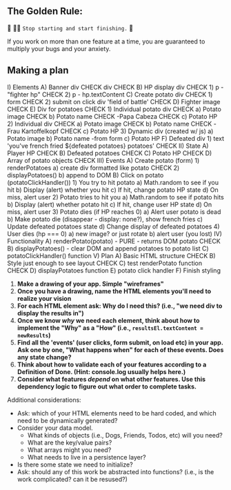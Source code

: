 ## The Golden Rule: 

🦸 🦸‍♂️ `Stop starting and start finishing.` 🏁

If you work on more than one feature at a time, you are guaranteed to multiply your bugs and your anxiety.

## Making a plan

I) Elements
  A) Banner div CHECK
  div CHECK
    B) HP display div CHECK
      1) p - "fighter hp" CHECK
      2) p - hp.textContent
    C) Create potato div  CHECK
      1) form CHECK
      2) submit on click
  div 'field of battle' CHECK
    D) Fighter image CHECK
    E) Div for potatoes CHECK
      1) Individual potato div CHECK
        a) Potato image CHECK
        b) Potato name CHECK
          -Papa Cabeza CHECK
        c) Potato HP 
      2) Individual div CHECK
        a) Potato image CHECK
        b) Potato name CHECK
          -Frau Kartoffelkopf CHECK
        c) Potato HP
      3) Dynamic div (created w/ js)
        a) Potato image
        b) Potato name
          -from form
        c) Potato HP
  F) Defeated div
    1) text 'you've french fried ${defeated potatoes} potatoes' CHECK
II) State
  A) Player HP CHECK
  B) Defeated potatoes CHECK
  C) Potato HP CHECK
  D) Array of potato objects CHECK
III) Events
  A) Create potato (form)
    1) renderPotatoes
      a) create div formatted like potato CHECK
    2) displayPotatoes()
      b) append to DOM
  B) Click on potato (potatoClickHandler())
    1) You try to hit potato
      a) Math.random to see if you hit
      b) Display (alert) whether you hit
      c) If hit, change potato HP state
      d) On miss, alert user
    2) Potato tries to hit you
      a) Math.random to see if potato hits
      b) Display (alert) whether potato hit
      c) If hit, change user HP state
      d) On miss, alert user
    3) Potato dies (if HP reaches 0)
      a) Alert user potato is dead
      b) Make potato die (disappear - display: none?), show french fries
      c) Update defeated potatoes state
      d) Change display of defeated potatoes
    4) User dies (hp === 0)
      a) new image? or just rotate
      b) alert user (you lost)
IV) Functionality
  A) renderPotato(potato) - PURE - returns DOM potato CHECK
  B) displayPotatoes() - clear DOM and append potatoes to potato list
  C) potatoClickHandler() function
V) Plan
  A) Basic HTML structure CHECK
  B) Style just enough to see layout CHECK
  C) test renderPotato function CHECK
  D) displayPotatoes function
  E) potato click handler
  F) Finish styling

1) **Make a drawing of your app. Simple "wireframes"**
1) **Once you have a drawing, name the HTML elements you'll need to realize your vision**
1) **For each HTML element ask: Why do I need this? (i.e., "we need div to display the results in")** 
1) **Once we know _why_ we need each element, think about how to implement the "Why" as a "How" (i.e., `resultsEl.textContent = newResults`)**
1) **Find all the 'events' (user clicks, form submit, on load etc) in your app. Ask one by one, "What happens when" for each of these events. Does any state change?**
1) **Think about how to validate each of your features according to a Definition of Done. (Hint: console.log usually helps here.)**
1) **Consider what features _depend_ on what other features. Use this dependency logic to figure out what order to complete tasks.**

Additional considerations:
- Ask: which of your HTML elements need to be hard coded, and which need to be dynamically generated?
- Consider your data model. 
  - What kinds of objects (i.e., Dogs, Friends, Todos, etc) will you need? 
  - What are the key/value pairs? 
  - What arrays might you need? 
  - What needs to live in a persistence layer?
- Is there some state we need to initialize?
- Ask: should any of this work be abstracted into functions? (i.e., is the work complicated? can it be resused?)
